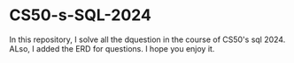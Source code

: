 # CS50-s-SQL-2024

In this repository, I solve all the dquestion in the course of CS50's sql 2024. ALso, I added the ERD for questions. I hope you enjoy it.
